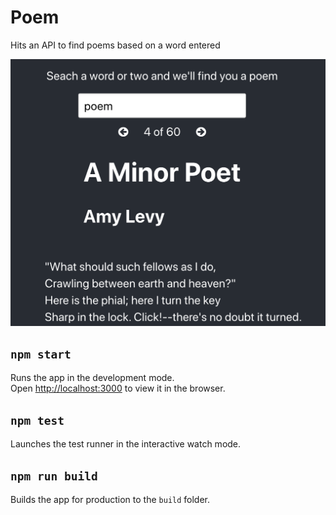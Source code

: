 # Poem

Hits an API to find poems based on a word entered

![Image of app](https://github.com/alexboots/poem/blob/master/readme-img.png)

## `npm start`

Runs the app in the development mode.<br>
Open [http://localhost:3000](http://localhost:3000) to view it in the browser.

## `npm test`

Launches the test runner in the interactive watch mode.<br>

## `npm run build`

Builds the app for production to the `build` folder.<br>
